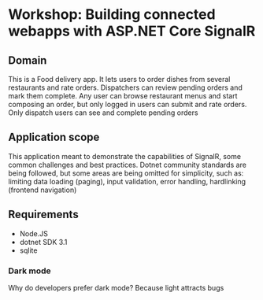 # Workshop: Building connected webapps with ASP.NET Core SignalR
## Domain
This is a Food delivery app. It lets users to order dishes from several restaurants and rate orders.
Dispatchers can review pending orders and mark them complete. Any user can browse restaurant menus and start composing an order, but only logged in users can submit and rate orders. Only dispatch users can see and complete pending orders

## Application scope
This application meant to demonstrate the capabilities of SignalR, some common challenges and best practices. Dotnet community standards are being followed, but some areas are being omitted for simplicity, such as: limiting data loading (paging), input validation, error handling, hardlinking (frontend navigation)

## Requirements
- Node.JS
- dotnet SDK 3.1
- sqlite

### Dark mode
Why do developers prefer dark mode? Because light attracts bugs